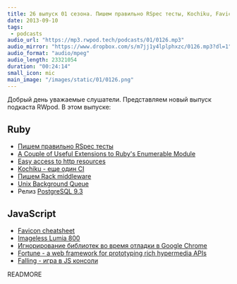 ```yaml
---
title: 26 выпуск 01 сезона. Пишем правильно RSpec тесты, Kochiku, Favicon cheatsheet и прочее
date: 2013-09-10
tags:
 - podcasts
audio_url: "https://mp3.rwpod.tech/podcasts/01/0126.mp3"
audio_mirror: "https://www.dropbox.com/s/m7jj1y4lplphxzc/0126.mp3?dl=1"
audio_format: "audio/mpeg"
audio_length: 23321054
duration: "00:24:14"
small_icon: mic
main_image: "/images/static/01/0126.png"
---
```


Добрый день уважаемые слушатели. Представляем новый выпуск подкаста RWpod. В этом выпуске:

## Ruby

 - [Пишем правильно RSpec тесты](http://betterspecs.org/)
 - [A Couple of Useful Extensions to Ruby's Enumerable Module](http://batsov.com/articles/2013/09/03/a-couple-of-useful-extensions-to-rubys-enumerable-module/)
 - [Easy access to http resources](http://shvets.github.io/blog/2013/09/07/easy_access_to_http_resources.html)
 - [Kochiku - еще один CI](http://corner.squareup.com/2013/09/kochiku.html)
 - [Пишем Rack middleware](http://www.shopify.com/technology/8947689-building-a-rack-middleware)
 - [Unix Background Queue](http://sirupsen.com/unix-background-queue/)
 - Релиз [PostgreSQL 9.3](http://www.postgresql.org/about/news/1481/)

## JavaScript

 - [Favicon cheatsheet](https://github.com/audreyr/favicon-cheat-sheet)
 - [Imageless Lumia 800](http://tjrus.com/lumia/)
 - [Игнорирование библиотек во время отладки в Google Chrome](http://www.divshot.com/blog/tips-and-tricks/ignoring-library-code-while-debugging-in-chrome/)
 - [Fortune - a web framework for prototyping rich hypermedia APIs](http://fortunejs.com/)
 - [Falling - игра в JS консоли](http://rikukissa.github.io/falling/)

READMORE
